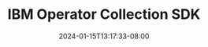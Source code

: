 ---
weight: 100
title: "IBM Operator Collection SDK"
description: "The IBM Operator Collection SDK is used to assist in the end-to-end deployment of your Ansible collection during the development lifecycle using IBM® z/OS® Cloud Broker Kubernetes API's."
icon: "article"
date: "2024-01-15T13:17:33-08:00"
lastmod: "2024-01-15T13:17:33-08:00"
draft: true
toc: true
---